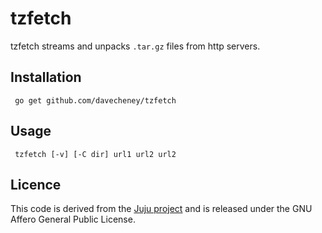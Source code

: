 tzfetch
=======

tzfetch streams and unpacks `.tar.gz` files from http servers.

Installation
------------

     go get github.com/davecheney/tzfetch

Usage
-----

     tzfetch [-v] [-C dir] url1 url2 url2

Licence
-------

This code is derived from the [Juju project](https://launchpad.net/juju-core) and is released under the GNU Affero General Public License.
